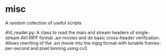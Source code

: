 # misc
A random collection of useful scripts

AVI_reader.py: A class to read the main and stream headers of single-stream AVI RIFF format .avi movies and do basic cross-header verification. Allows rewriting of the .avi movie into the mjpg format with tunable frames-per-second and pixel binning using cv2.
